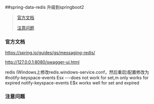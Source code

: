 ##spring-data-redis 升级到springboot2


> [官方文档](#official_docs)
>
> [注意问题](#notes_faq)
>

### 官方文档<a name="official_docs"></a>
https://spring.io/guides/gs/messaging-redis/

http://127.0.0.1:8080/swagger-ui.html

redis (Windows上修改redis.windows-service.conf，然后重启)配置修改为
 #notify-keyspace-events Esx  ---does not work for set,m only works for expired
 notify-keyspace-events E$x  works well for set and expired
### 注意问题<a name="notes_faq"></a>

```


```




 

 